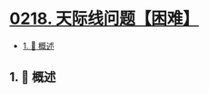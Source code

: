 # [0218. 天际线问题【困难】](https://github.com/tnotesjs/TNotes.leetcode/tree/main/notes/0218.%20%E5%A4%A9%E9%99%85%E7%BA%BF%E9%97%AE%E9%A2%98%E3%80%90%E5%9B%B0%E9%9A%BE%E3%80%91)

<!-- region:toc -->

- [1. 📝 概述](#1--概述)

<!-- endregion:toc -->

## 1. 📝 概述
